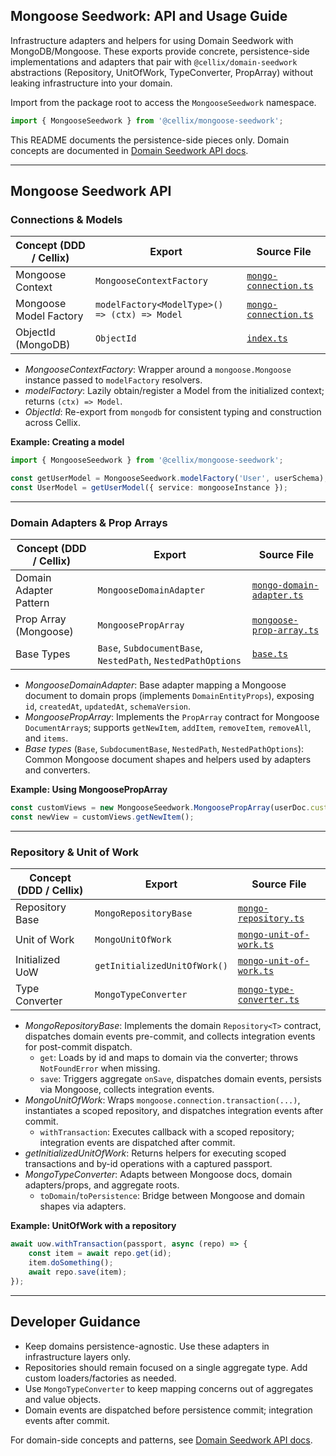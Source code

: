 ## Mongoose Seedwork: API and Usage Guide

Infrastructure adapters and helpers for using Domain Seedwork with MongoDB/Mongoose. These exports provide concrete, persistence-side implementations and adapters that pair with `@cellix/domain-seedwork` abstractions (Repository, UnitOfWork, TypeConverter, PropArray) without leaking infrastructure into your domain.

Import from the package root to access the `MongooseSeedwork` namespace.

```ts
import { MongooseSeedwork } from '@cellix/mongoose-seedwork';
```

This README documents the persistence-side pieces only. Domain concepts are documented in [Domain Seedwork API docs](../../../cellix-domain-seedwork/src/domain-seedwork/README.md).

---

## Mongoose Seedwork API

### Connections & Models

| Concept (DDD / Cellix) | Export                                         | Source File                          |
|------------------------|------------------------------------------------|--------------------------------------|
| Mongoose Context       | `MongooseContextFactory`                       | [`mongo-connection.ts`](./mongo-connection.ts) |
| Mongoose Model Factory | `modelFactory<ModelType>() => (ctx) => Model`  | [`mongo-connection.ts`](./mongo-connection.ts) |
| ObjectId (MongoDB)     | `ObjectId`                                     | [`index.ts`](./index.ts)             |

- *MongooseContextFactory*: Wrapper around a `mongoose.Mongoose` instance passed to `modelFactory` resolvers.
- *modelFactory*: Lazily obtain/register a Model from the initialized context; returns `(ctx) => Model`.
- *ObjectId*: Re-export from `mongodb` for consistent typing and construction across Cellix.

**Example: Creating a model**

```ts
import { MongooseSeedwork } from '@cellix/mongoose-seedwork';

const getUserModel = MongooseSeedwork.modelFactory('User', userSchema);
const UserModel = getUserModel({ service: mongooseInstance });
```

---

### Domain Adapters & Prop Arrays

| Concept (DDD / Cellix) | Export                    | Source File                                  |
|------------------------|--------------------------|----------------------------------------------|
| Domain Adapter Pattern | `MongooseDomainAdapter`  | [`mongo-domain-adapter.ts`](./mongo-domain-adapter.ts) |
| Prop Array (Mongoose)  | `MongoosePropArray`      | [`mongoose-prop-array.ts`](./mongoose-prop-array.ts)   |
| Base Types             | `Base`, `SubdocumentBase`, `NestedPath`, `NestedPathOptions` | [`base.ts`](./base.ts) |

- *MongooseDomainAdapter*: Base adapter mapping a Mongoose document to domain props (implements `DomainEntityProps`), exposing `id`, `createdAt`, `updatedAt`, `schemaVersion`.
- *MongoosePropArray*: Implements the `PropArray` contract for Mongoose `DocumentArray`s; supports `getNewItem`, `addItem`, `removeItem`, `removeAll`, and `items`.
- *Base types* (`Base`, `SubdocumentBase`, `NestedPath`, `NestedPathOptions`): Common Mongoose document shapes and helpers used by adapters and converters.

**Example: Using MongoosePropArray**

```ts
const customViews = new MongooseSeedwork.MongoosePropArray(userDoc.customViews, UserCustomViewAdapter);
const newView = customViews.getNewItem();
```

---

### Repository & Unit of Work

| Concept (DDD / Cellix) | Export                       | Source File                          |
|------------------------|------------------------------|--------------------------------------|
| Repository Base        | `MongoRepositoryBase`        | [`mongo-repository.ts`](./mongo-repository.ts) |
| Unit of Work           | `MongoUnitOfWork`            | [`mongo-unit-of-work.ts`](./mongo-unit-of-work.ts) |
| Initialized UoW        | `getInitializedUnitOfWork()` | [`mongo-unit-of-work.ts`](./mongo-unit-of-work.ts) |
| Type Converter         | `MongoTypeConverter`         | [`mongo-type-converter.ts`](./mongo-type-converter.ts) |

- *MongoRepositoryBase*: Implements the domain `Repository<T>` contract, dispatches domain events pre-commit, and collects integration events for post-commit dispatch.
	- `get`: Loads by id and maps to domain via the converter; throws `NotFoundError` when missing.
	- `save`: Triggers aggregate `onSave`, dispatches domain events, persists via Mongoose, collects integration events.
- *MongoUnitOfWork*: Wraps `mongoose.connection.transaction(...)`, instantiates a scoped repository, and dispatches integration events after commit.
	- `withTransaction`: Executes callback with a scoped repository; integration events are dispatched after commit.
- *getInitializedUnitOfWork*: Returns helpers for executing scoped transactions and by-id operations with a captured passport.
- *MongoTypeConverter*: Adapts between Mongoose docs, domain adapters/props, and aggregate roots.
	- `toDomain`/`toPersistence`: Bridge between Mongoose and domain shapes via adapters.

**Example: UnitOfWork with a repository**

```ts
await uow.withTransaction(passport, async (repo) => {
	const item = await repo.get(id);
	item.doSomething();
	await repo.save(item);
});
```

---

## Developer Guidance

- Keep domains persistence-agnostic. Use these adapters in infrastructure layers only.
- Repositories should remain focused on a single aggregate type. Add custom loaders/factories as needed.
- Use `MongoTypeConverter` to keep mapping concerns out of aggregates and value objects.
- Domain events are dispatched before persistence commit; integration events after commit.

For domain-side concepts and patterns, see [Domain Seedwork API docs](../../../cellix-domain-seedwork/src/domain-seedwork/README.md).